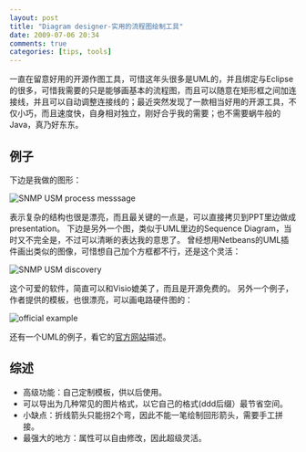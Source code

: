 ```yaml
---
layout: post
title: "Diagram designer-实用的流程图绘制工具"
date: 2009-07-06 20:34
comments: true
categories: [tips, tools]
---
```


一直在留意好用的开源作图工具，可惜这年头很多是UML的，并且绑定与Eclipse的很多，可惜我需要的只是能够画基本的流程图，而且可以随意在矩形框之间加连接线，并且可以自动调整连接线的；最近突然发现了一款相当好用的开源工具，不仅小巧，而且速度快，自身相对独立，刚好合乎我的需要；也不需要蜗牛般的Java，真乃好东东。

<!--more-->

## 例子

下边是我做的图形：

![SNMP USM process messsage][1]

表示复杂的结构也很是漂亮，而且最关键的一点是，可以直接拷贝到PPT里边做成presentation。
下边是另外一个图，类似于UML里边的Sequence Diagram，当时又不完全是，不过可以清晰的表达我的意思了。
曾经想用Netbeans的UML插件画出类似的图像，可惜想自己加个方框都不行，还是这个灵活：

![SNMP USM discovery][2]

这个可爱的软件，简直可以和Visio媲美了，而且是开源免费的。
另外一个例子，作者提供的模板，也很漂亮，可以画电路硬件图的：

![official example][3]


还有一个UML的例子，看它的[官方网站](http://meesoft.logicnet.dk/DiagramDesigner/)描述。

## 综述

- 高级功能：自己定制模板，供以后使用。 
- 可以导出为几种常见的图片格式，以它自己的格式(ddd后缀）最节省空间。 
- 小缺点：折线箭头只能拐2个弯，因此不能一笔绘制回形箭头，需要手工拼接。 
- 最强大的地方：属性可以自由修改，因此超级灵活。

[1]: /images/USM_process_incoming_message.jpg "usm process incoming message"
[2]: /images/USM_Discovery.jpg "usm engineID/timeliness discovery"
[3]: /images/dd-official.jpg "DD official demo"

